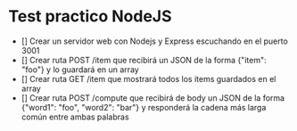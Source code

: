# Test practico NodeJS

- [] Crear un servidor web con Nodejs y Express escuchando en el puerto 3001
- [] Crear ruta POST /item que recibirá un JSON de la forma {"item": "foo"} y lo guardará en un array
- [] Crear ruta GET /item que mostrará todos los items guardados en el array
- [] Crear ruta POST /compute que recibirá de body un JSON de la forma {"word1": "foo", "word2": "bar"} y responderá la cadena más larga común entre ambas palabras
